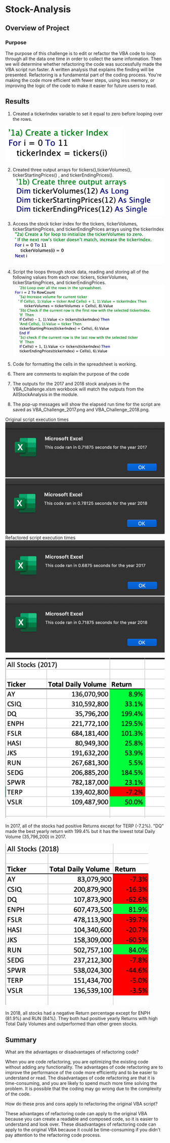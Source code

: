 # Stock-Analysis

## Overview of Project
### Purpose
The purpose of this challenge is to edit or refactor the VBA code to loop through all the data one time in order to collect the same information. Then we will determine whether refactoring the code was successfully made the VBA script run faster. A written analysis that explains the finding will be presented. Refactoring is a fundamental part of the coding process. You're making the code more efficient with fewer steps, using less memory, or improving the logic of the code to make it easier for future users to read.

## Results

1. Created a tickerIndex variable to set it equal to zero before looping over the rows.

![Create tickerIndex.png](https://github.com/Carmenloww/Stock-analysis/blob/master/Resources/Create%20tickerIndex.png)

2. Created three output arrays for tickers(),tickerVolumes(), tickerStartingPrices() , and tickerEndingPrices().
![Create Arrays Output.png](https://github.com/Carmenloww/Stock-analysis/blob/master/Resources/Create%20Arrays%20Output.png)

3. Access the stock ticker index for the tickers, tickerVolumes, tickerStartingPrices, and tickerEndingPrices arrays using the tickerIndex
![Create Loop.png](https://github.com/Carmenloww/Stock-analysis/blob/master/Resources/Create%20Loop.png)

4. Script the loops through stock data, reading and storing all of the following values from each row: tickers, tickerVolumes, tickerStartingPrices, and tickerEndingPrices.
![The script loops.png](https://github.com/Carmenloww/Stock-analysis/blob/master/Resources/The%20script%20loops.png)
5. Code for formatting the cells in the spreadsheet is working.
6. There are comments to explain the purpose of the code
7. The outputs for the 2017 and 2018 stock analyses in the VBA_Challenge.xlsm workbook will match the outputs from the AllStockAnalysis in the module.
8. The pop-up messages will show the elapsed run time for the script are saved as VBA_Challenge_2017.png and VBA_Challenge_2018.png.

Original script execution times
![Orginal Script 2017.png](https://github.com/Carmenloww/Stock-Analysis/blob/master/Resources/Original%20script%202017.png)
![Orginal Script 2018.png](https://github.com/Carmenloww/Stock-Analysis/blob/master/Resources/Orginal%20Script%202018.png)
Refactored script execution times
![Refactored script 2017.png](https://github.com/Carmenloww/Stock-Analysis/blob/master/Resources/Refactored%20script%202017.png)
![Refactored script 2018.png](https://github.com/Carmenloww/Stock-Analysis/blob/master/Resources/Refactored%20script%202018.png)

![VBA_Challenge_2017.png](https://github.com/Carmenloww/Stock-analysis/blob/master/Resources/VBA_Challenge_2017.png)

In 2017, all of the stocks had positive Returns except for TERP (-7.2%). "DQ" made the best yearly return with 199.4% but it has the lowest total Daily Volume (35,796,200) in 2017.

![VBA_Challenge_2018.png](https://github.com/Carmenloww/Stock-analysis/blob/master/Resources/VBA_Challenge_2018.png)

In 2018, all stocks had a negative Return percentage except for  ENPH (81.9%) and RUN (84%). They both had positive yearly Returns with high Total Daily Volumes and outperformed than other green stocks.

## Summary

What are the advantages or disadvantages of refactoring code?

When you are code refactoring, you are optimizing the existing code without adding any functionality. The advantages of code refactoring are to improve the performance of the code more efficiently and to be easier to understand or read. The disadvantages of code refactoring are that it is time-consuming, and you are likely to spend much more time solving the problem. It is possible that the coding may go wrong due to the complexity of the code. 

How do these pros and cons apply to refactoring the original VBA script?

These advantages of refactoring code can apply to the original VBA because you can create a readable and composed code, so it is easier to understand and look over. These disadvantages of refactoring code can apply to the original VBA because it could be time-consuming if you didn't pay attention to the refactoring code process.
